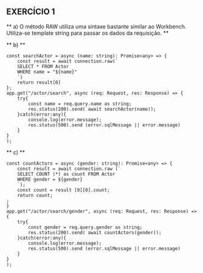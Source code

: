 ## EXERCÍCIO 1 ##

** a) O método RAW utiliza uma sintaxe bastante similar ao Workbench. Utiliza-se template string para passar os dados da requisição. **

** b) **
```
const searchActor = async (name: string): Promise<any> => {
    const result = await connection.raw(`
    SELECT * FROM Actor 
    WHERE name = "${name}"
    `)
    return result[0]
};
app.get("/actor/search", async (req: Request, res: Response) => {
    try{
        const name = req.query.name as string;
        res.status(200).send( await searchActor(name));
    }catch(error:any){
        console.log(error.message);
        res.status(500).send (error.sqlMessage || error.message)
    }
}
);
```
** c) **
```
const countActors = async (gender: string): Promise<any> => {
    const result = await connection.raw (`
    SELECT COUNT (*) as count FROM Actor
    WHERE gender = ${gender}
    `);
    const count = result [0][0].count;
    return count;
;
}
app.get("/actor/search/gender", async (req: Request, res: Response) => {
    try{
        const gender = req.query.gender as string;
        res.status(200).send( await countActors(gender));
    }catch(error:any){
        console.log(error.message);
        res.status(500).send (error.sqlMessage || error.message)
    }
}
);
```

